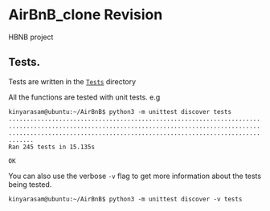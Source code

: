 # AirBnB_clone Revision
HBNB project

## Tests.
Tests are written in the [`Tests`](./tests) directory

All the functions are tested with unit tests. e.g

	kinyarasam@ubuntu:~/AirBnB$ python3 -m unittest discover tests
	................................................................................................
	................................................................................................
	................................................................................................
	.......
	Ran 245 tests in 15.135s
	
	OK

You can also use the verbose `-v` flag to get more information about the tests being tested.
~~~
kinyarasam@ubuntu:~/AirBnB$ python3 -m unittest discover -v tests
~~~
